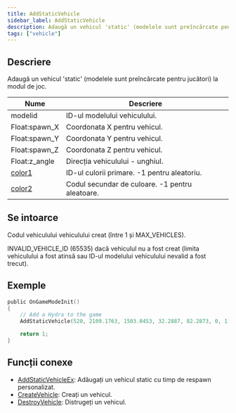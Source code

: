 ```yaml
---
title: AddStaticVehicle
sidebar_label: AddStaticVehicle
description: Adaugă un vehicul 'static' (modelele sunt preîncărcate pentru jucători) la modul de joc.
tags: ["vehicle"]
---
```


## Descriere

Adaugă un vehicul 'static' (modelele sunt preîncărcate pentru jucători) la modul de joc.

| Nume                                     | Descriere                                       |
| ---------------------------------------- | ----------------------------------------------- |
| modelid                                  | ID-ul modelului vehiculului.                    |
| Float:spawn_X                            | Coordonata X pentru vehicul.                    |
| Float:spawn_Y                            | Coordonata Y pentru vehicul.                    |
| Float:spawn_Z                            | Coordonata Z pentru vehicul.                    |
| Float:z_angle                            | Direcția vehiculului - unghiul.                 |
| [color1](../resources/vehiclecolorid.md) | ID-ul culorii primare. -1 pentru aleatoriu.     |
| [color2](../resources/vehiclecolorid.md) | Codul secundar de culoare. -1 pentru aleatoare. |

## Se intoarce

Codul vehiculului vehiculului creat (între 1 și MAX_VEHICLES).

INVALID_VEHICLE_ID (65535) dacă vehiculul nu a fost creat (limita vehiculului a fost atinsă sau ID-ul modelului vehiculului nevalid a fost trecut).

## Exemple

```c
public OnGameModeInit()
{
    // Add a Hydra to the game
    AddStaticVehicle(520, 2109.1763, 1503.0453, 32.2887, 82.2873, 0, 1);

    return 1;
}
```

## Funcții conexe

- [AddStaticVehicleEx](AddStaticVehicleEx.md): Adăugați un vehicul static cu timp de respawn personalizat.
- [CreateVehicle](CreateVehicle.md): Creați un vehicul.
- [DestroyVehicle](DestroyVehicle.md): Distrugeți un vehicul.
